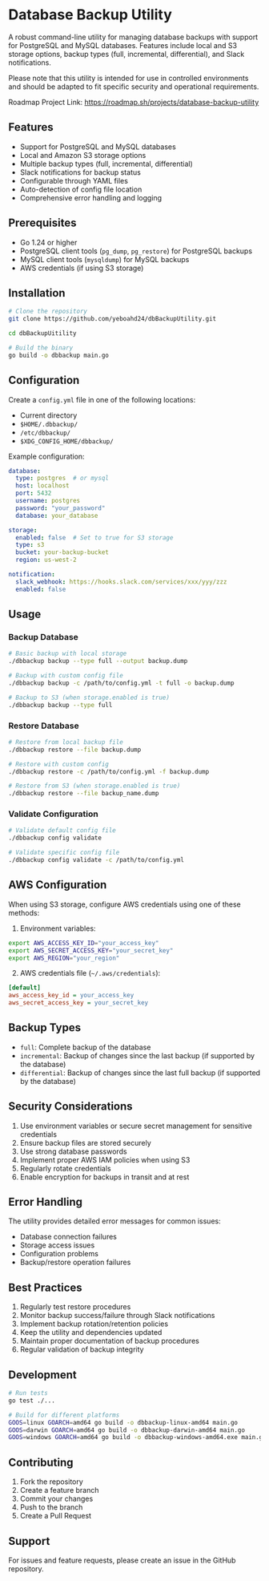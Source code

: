 # Database Backup Utility

A robust command-line utility for managing database backups with support for PostgreSQL and MySQL databases. Features include local and S3 storage options, backup types (full, incremental, differential), and Slack notifications.

Please note that this utility is intended for use in controlled environments and should be adapted to fit specific security and operational requirements.

Roadmap Project Link: https://roadmap.sh/projects/database-backup-utility

## Features

- Support for PostgreSQL and MySQL databases
- Local and Amazon S3 storage options
- Multiple backup types (full, incremental, differential)
- Slack notifications for backup status
- Configurable through YAML files
- Auto-detection of config file location
- Comprehensive error handling and logging

## Prerequisites

- Go 1.24 or higher
- PostgreSQL client tools (`pg_dump`, `pg_restore`) for PostgreSQL backups
- MySQL client tools (`mysqldump`) for MySQL backups
- AWS credentials (if using S3 storage)

## Installation

```bash
# Clone the repository
git clone https://github.com/yeboahd24/dbBackupUtility.git

cd dbBackupUitility

# Build the binary
go build -o dbbackup main.go
```

## Configuration

Create a `config.yml` file in one of the following locations:
- Current directory
- `$HOME/.dbbackup/`
- `/etc/dbbackup/`
- `$XDG_CONFIG_HOME/dbbackup/`

Example configuration:

```yaml
database:
  type: postgres  # or mysql
  host: localhost
  port: 5432
  username: postgres
  password: "your_password"
  database: your_database

storage:
  enabled: false  # Set to true for S3 storage
  type: s3
  bucket: your-backup-bucket
  region: us-west-2

notification:
  slack_webhook: https://hooks.slack.com/services/xxx/yyy/zzz
  enabled: false
```

## Usage

### Backup Database

```bash
# Basic backup with local storage
./dbbackup backup --type full --output backup.dump

# Backup with custom config file
./dbbackup backup -c /path/to/config.yml -t full -o backup.dump

# Backup to S3 (when storage.enabled is true)
./dbbackup backup --type full
```

### Restore Database

```bash
# Restore from local backup file
./dbbackup restore --file backup.dump

# Restore with custom config
./dbbackup restore -c /path/to/config.yml -f backup.dump

# Restore from S3 (when storage.enabled is true)
./dbbackup restore --file backup_name.dump
```

### Validate Configuration

```bash
# Validate default config file
./dbbackup config validate

# Validate specific config file
./dbbackup config validate -c /path/to/config.yml
```

## AWS Configuration

When using S3 storage, configure AWS credentials using one of these methods:

1. Environment variables:
```bash
export AWS_ACCESS_KEY_ID="your_access_key"
export AWS_SECRET_ACCESS_KEY="your_secret_key"
export AWS_REGION="your_region"
```

2. AWS credentials file (`~/.aws/credentials`):
```ini
[default]
aws_access_key_id = your_access_key
aws_secret_access_key = your_secret_key
```

## Backup Types

- `full`: Complete backup of the database
- `incremental`: Backup of changes since the last backup (if supported by the database)
- `differential`: Backup of changes since the last full backup (if supported by the database)

## Security Considerations

1. Use environment variables or secure secret management for sensitive credentials
2. Ensure backup files are stored securely
3. Use strong database passwords
4. Implement proper AWS IAM policies when using S3
5. Regularly rotate credentials
6. Enable encryption for backups in transit and at rest

## Error Handling

The utility provides detailed error messages for common issues:

- Database connection failures
- Storage access issues
- Configuration problems
- Backup/restore operation failures

## Best Practices

1. Regularly test restore procedures
2. Monitor backup success/failure through Slack notifications
3. Implement backup rotation/retention policies
4. Keep the utility and dependencies updated
5. Maintain proper documentation of backup procedures
6. Regular validation of backup integrity

## Development

```bash
# Run tests
go test ./...

# Build for different platforms
GOOS=linux GOARCH=amd64 go build -o dbbackup-linux-amd64 main.go
GOOS=darwin GOARCH=amd64 go build -o dbbackup-darwin-amd64 main.go
GOOS=windows GOARCH=amd64 go build -o dbbackup-windows-amd64.exe main.go
```

## Contributing

1. Fork the repository
2. Create a feature branch
3. Commit your changes
4. Push to the branch
5. Create a Pull Request



## Support

For issues and feature requests, please create an issue in the GitHub repository.
